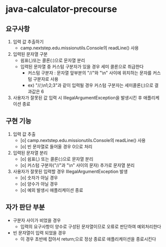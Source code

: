 # java-calculator-precourse

## 요구사항
1. 입력 값 추출하기
    - camp.nextstep.edu.missionutils.Console의 readLine() 사용
2. 입력된 문자열 구분
   - 쉼표(,)또는 콜론(:)으로 문자열 분리 
   * 입력된 문자열 중 커스텀 구분자가 있을 경우 세미 콜론으로 취급한다
     - 커스텀 구분자 : 문자열 앞부분의 "//"와 "\n" 사이에 위치하는 문자를 커스텀 구분자로 사용
     - ex) "//;\n1;2;3"과 같이 입력될 경우 커스텀 구분자는 세미콜론(;)으로 결과값은 6
4. 사용자가 잘못된 값 입력 시 IllegalArgumentException을 발생시킨 후 애플리케이션 종료

## 구현 기능
1. 입력 값 추출
    - [o] camp.nextstep.edu.missionutils.Console의 readLine() 사용
    - [o] 빈 문자열로 들어올 경우 0으로 처리
2. 입력된 문자열 분리
    - [o] 쉼표(,) 또는 콜론(:)으로 문자열 분리
    - [o] 커스텀 구분자("//"과 "\n" 사이의 문자) 추가로 문자열 분리 
3. 사용자가 잘못된 입력할 경우 IllegalArgumentException 발생
    - [o] 숫자가 아닐 경우
    - [o] 양수가 아닐 경우
    - [o] 예외 발생시 애플리케이션 종료

## 자가 판단 부분
* 구분자 사이가 비었을 경우
  - 입력의 요구사항이 양수로 구성된 문자열이므로 오류로 판단하여 예외처리한다
* 빈 문자열이 입력 되었을 경우
  - 이 경우 초반에 잡아서 return;으로 정상 종료로 애플리케이션을 종료시킨다
